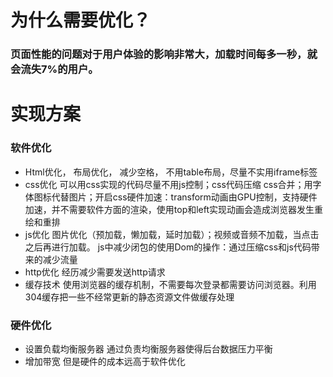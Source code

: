 # 为什么需要优化？
### 页面性能的问题对于用户体验的影响非常大，加载时间每多一秒，就会流失7%的用户。


# 实现方案

### 软件优化
* Html优化， 布局优化， 减少空格， 不用table布局，尽量不实用iframe标签
* css优化 可以用css实现的代码尽量不用js控制；css代码压缩 css合并；用字体图标代替图片；开启css硬件加速：transform动画由GPU控制，支持硬件加速，并不需要软件方面的渲染，使用top和left实现动画会造成浏览器发生重绘和重排
* js优化 图片优化（预加载，懒加载，延时加载）；视频或音频不加载，当点击之后再进行加载。
js中减少闭包的使用Dom的操作：通过压缩css和js代码带来的减少流量
* http优化 经历减少需要发送http请求
* 缓存技术 使用浏览器的缓存机制，不需要每次登录都需要访问浏览器。利用304缓存把一些不经常更新的静态资源文件做缓存处理

### 硬件优化

* 设置负载均衡服务器 通过负责均衡服务器使得后台数据压力平衡
* 增加带宽 但是硬件的成本远高于软件优化